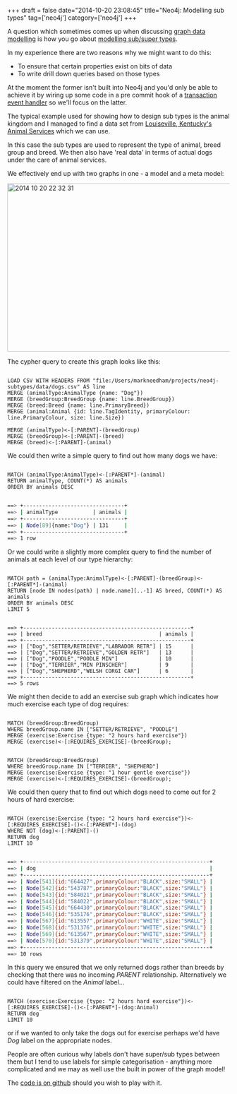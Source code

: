 +++
draft = false
date="2014-10-20 23:08:45"
title="Neo4j: Modelling sub types"
tag=['neo4j']
category=['neo4j']
+++

<p>A question which sometimes comes up when discussing <a href="http://www.infoq.com/articles/let-me-graph-that-for-you">graph data modelling</a> is how you go about <a href="http://www.learndatamodeling.com/dm_super_type.php">modelling sub/super types</a>.</p>


<p>In my experience there are two reasons why we might want to do this:</p>


<ul>
<li>To ensure that certain properties exist on bits of data</li>
<li>To write drill down queries based on those types</li>
</ul>

<p>At the moment the former isn't built into Neo4j and you'd only be able to achieve it by wiring up some code in a pre commit hook of a <a href="http://docs.neo4j.org/chunked/stable/transactions-events.html">transaction event handler</a> so we'll focus on the latter.</p>


<p>The typical example used for showing how to design sub types is the animal kingdom and I managed to find a data set from <a href="http://portal.louisvilleky.gov/dataset/animaltag-data?page=16&order=tag_tail&sort=asc">Louiseville, Kentucky's Animal Services</a> which we can use.</p>


<p>In this case the sub types are used to represent the type of animal, breed group and breed. We then also have 'real data' in terms of actual dogs under the care of animal services.</p>


<p>We effectively end up with two graphs in one - a model and a meta model:</p>


<div>

<img src="{{<siteurl>}}/uploads/2014/10/2014-10-20_22-32-31.png" alt="2014 10 20 22 32 31" title="2014-10-20_22-32-31.png" border="0" width="600" height="381" />
</div>

<p>The cypher query to create this graph looks like this:</p>



~~~cypher

LOAD CSV WITH HEADERS FROM "file:/Users/markneedham/projects/neo4j-subtypes/data/dogs.csv" AS line
MERGE (animalType:AnimalType {name: "Dog"})
MERGE (breedGroup:BreedGroup {name: line.BreedGroup})
MERGE (breed:Breed {name: line.PrimaryBreed})
MERGE (animal:Animal {id: line.TagIdentity, primaryColour: line.PrimaryColour, size: line.Size})

MERGE (animalType)<-[:PARENT]-(breedGroup)
MERGE (breedGroup)<-[:PARENT]-(breed)
MERGE (breed)<-[:PARENT]-(animal)
~~~

<p>We could then write a simple query to find out how many dogs we have:</p>



~~~cypher

MATCH (animalType:AnimalType)<-[:PARENT*]-(animal)
RETURN animalType, COUNT(*) AS animals
ORDER BY animals DESC
~~~


~~~bash

==> +--------------------------------+
==> | animalType           | animals |
==> +--------------------------------+
==> | Node[89]{name:"Dog"} | 131     |
==> +--------------------------------+
==> 1 row
~~~

<p>Or we could write a slightly more complex query to find the number of animals at each level of our type hierarchy:</p>



~~~cypher

MATCH path = (animalType:AnimalType)<-[:PARENT]-(breedGroup)<-[:PARENT*]-(animal)
RETURN [node IN nodes(path) | node.name][..-1] AS breed, COUNT(*) AS animals
ORDER BY animals DESC
LIMIT 5
~~~


~~~text

==> +-----------------------------------------------------+
==> | breed                                     | animals |
==> +-----------------------------------------------------+
==> | ["Dog","SETTER/RETRIEVE","LABRADOR RETR"] | 15      |
==> | ["Dog","SETTER/RETRIEVE","GOLDEN RETR"]   | 13      |
==> | ["Dog","POODLE","POODLE MIN"]             | 10      |
==> | ["Dog","TERRIER","MIN PINSCHER"]          | 9       |
==> | ["Dog","SHEPHERD","WELSH CORGI CAR"]      | 6       |
==> +-----------------------------------------------------+
==> 5 rows
~~~

<p>We might then decide to add an exercise sub graph which indicates how much exercise each type of dog requires:</p>



~~~cypher

MATCH (breedGroup:BreedGroup)
WHERE breedGroup.name IN ["SETTER/RETRIEVE", "POODLE"]
MERGE (exercise:Exercise {type: "2 hours hard exercise"})
MERGE (exercise)<-[:REQUIRES_EXERCISE]-(breedGroup);
~~~


~~~cypher

MATCH (breedGroup:BreedGroup)
WHERE breedGroup.name IN ["TERRIER", "SHEPHERD"]
MERGE (exercise:Exercise {type: "1 hour gentle exercise"})
MERGE (exercise)<-[:REQUIRES_EXERCISE]-(breedGroup);
~~~

<p>We could then query that to find out which dogs need to come out for 2 hours of hard exercise:</p>



~~~cypher

MATCH (exercise:Exercise {type: "2 hours hard exercise"})<-[:REQUIRES_EXERCISE]-()<-[:PARENT*]-(dog)
WHERE NOT (dog)<-[:PARENT]-()
RETURN dog
LIMIT 10
~~~


~~~bash

==> +-----------------------------------------------------------+
==> | dog                                                       |
==> +-----------------------------------------------------------+
==> | Node[541]{id:"664427",primaryColour:"BLACK",size:"SMALL"} |
==> | Node[542]{id:"543787",primaryColour:"BLACK",size:"SMALL"} |
==> | Node[543]{id:"584021",primaryColour:"BLACK",size:"SMALL"} |
==> | Node[544]{id:"584022",primaryColour:"BLACK",size:"SMALL"} |
==> | Node[545]{id:"664430",primaryColour:"BLACK",size:"SMALL"} |
==> | Node[546]{id:"535176",primaryColour:"BLACK",size:"SMALL"} |
==> | Node[567]{id:"613557",primaryColour:"WHITE",size:"SMALL"} |
==> | Node[568]{id:"531376",primaryColour:"WHITE",size:"SMALL"} |
==> | Node[569]{id:"613567",primaryColour:"WHITE",size:"SMALL"} |
==> | Node[570]{id:"531379",primaryColour:"WHITE",size:"SMALL"} |
==> +-----------------------------------------------------------+
==> 10 rows
~~~

<p>In this query we ensured that we only returned dogs rather than breeds by checking that there was no incoming <cite>PARENT</cite> relationship. Alternatively we could have filtered on the <cite>Animal</cite> label...</p>



~~~cypher

MATCH (exercise:Exercise {type: "2 hours hard exercise"})<-[:REQUIRES_EXERCISE]-()<-[:PARENT*]-(dog:Animal)
RETURN dog
LIMIT 10
~~~

<p>or if we wanted to only take the dogs out for exercise perhaps we'd have <cite>Dog</cite> label on the appropriate nodes.</p>


<p>People are often curious why labels don't have super/sub types between them but I tend to use labels for simple categorisation - anything more complicated and we may as well use the built in power of the graph model!</p>


<p>The <a href="https://github.com/mneedham/neo4j-subtypes">code is on github</a> should you wish to play with it.</p>


